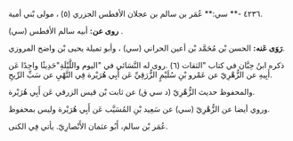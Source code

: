 ٤٢٣٦ -** سي:** عُمَر بن سالم بن عجلان الأفطس الجزري (٥) ، مولى بْني أمية.

**روى عن:** أبيه سالم الأفطس (سي) .

**رَوَى عَنه:** الحسن بْن مُحَمَّد بْن أعين الحراني (سي) ، وأبو تميلة يحيى بْن واضح المروزي.

ذكره ابنُ حِبَّان في كتاب "الثقات (٦) .روى له النَّسَائي في "اليوم واللَّيْلَةِ"حَدِيثًا واحِدًا عَن أَبِيهِ عن الزُّهْرِيّ عن عَمْرو بْنِ سُلَيْمٍ الزُّرَقِيِّ عَن أَبِي هُرَيْرة فِي النَّهْيِ عن سَبِّ الرِّيحِ.

والمحفوظ حديث الزُّهْرِيّ (د سي ق) عن ثابت بْن قيس الزرقي عَن أَبِي هُرَيْرة.

وروي أيضا عن الزُّهْرِيّ (سي) عن سَعِيد بْنِ المُسَيَّب عَن أَبِي هُرَيْرة وليس بمحفوظ.

عُمَر بْن سالم، أَبُو عثمان الأَنْصارِيّ. يأتي فِي الكنى.